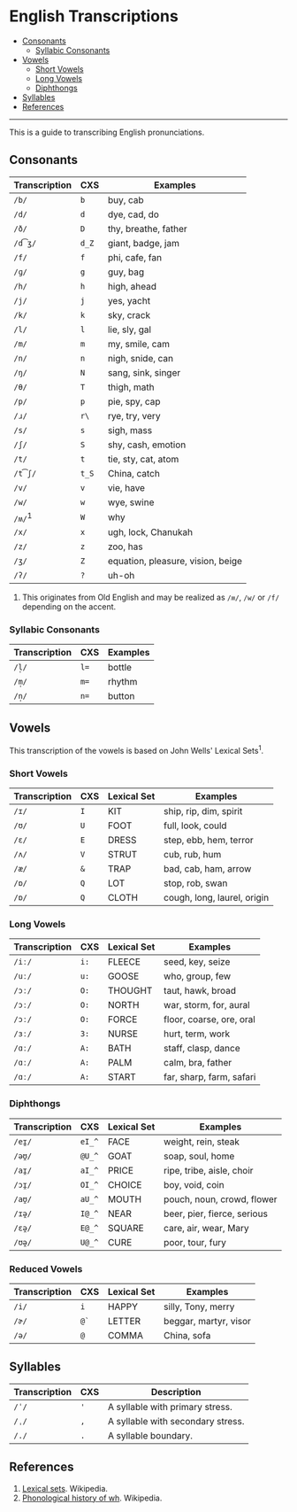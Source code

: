 # English Transcriptions

- [Consonants](#consonants)
  - [Syllabic Consonants](#syllabic-consonants)
- [Vowels](#vowels)
  - [Short Vowels](#short-vowels)
  - [Long Vowels](#long-vowels)
  - [Diphthongs](#diphthongs)
- [Syllables](#syllables)
- [References](#references)

-----

This is a guide to transcribing English pronunciations.

## Consonants

| Transcription | CXS    | Examples |
|---------------|--------|-------------|
| `/b/`         | `b`    | buy, cab |
| `/d/`         | `d`    | dye, cad, do |
| `/ð/`         | `D`    | thy, breathe, father |
| `/d͡ʒ/`        | `d_Z`  | giant, badge, jam |
| `/f/`         | `f`    | phi, cafe, fan |
| `/ɡ/`         | `g`    | guy, bag |
| `/h/`         | `h`    | high, ahead |
| `/j/`         | `j`    | yes, yacht |
| `/k/`         | `k`    | sky, crack |
| `/l/`         | `l`    | lie, sly, gal |
| `/m/`         | `m`    | my, smile, cam |
| `/n/`         | `n`    | nigh, snide, can |
| `/ŋ/`         | `N`    | sang, sink, singer |
| `/θ/`         | `T`    | thigh, math |
| `/p/`         | `p`    | pie, spy, cap |
| `/ɹ/`         | `r\`   | rye, try, very |
| `/s/`         | `s`    | sigh, mass |
| `/ʃ/`         | `S`    | shy, cash, emotion |
| `/t/`         | `t`    | tie, sty, cat, atom |
| `/t͡ʃ/`        | `t_S`  | China, catch |
| `/v/`         | `v`    | vie, have |
| `/w/`         | `w`    | wye, swine |
| `/ʍ/`<sup>1</sup> | `W` | why |
| `/x/`         | `x`    | ugh, lock, Chanukah |
| `/z/`         | `z`    | zoo, has |
| `/ʒ/`         | `Z`    | equation, pleasure, vision, beige |
| `/ʔ/`         | `?`    | uh-oh |

1.  This originates from Old English and may be realized as `/ʍ/`, `/w/`
    or `/f/` depending on the accent.

### Syllabic Consonants

| Transcription | CXS  | Examples |
|---------------|------|----------|
| `/l̩/`         | `l=` | bottle   |
| `/m̩/`         | `m=` | rhythm   |
| `/n̩/`         | `n=` | button   |

## Vowels

This transcription of the vowels is based on John Wells' Lexical
Sets<sup>1</sup>.

### Short Vowels

| Transcription | CXS  | Lexical Set | Examples |
|---------------|------|-------------|----------|
| `/ɪ/`         | `I`  | KIT         | ship, rip, dim, spirit |
| `/ʊ/`         | `U`  | FOOT        | full, look, could |
| `/ɛ/`         | `E`  | DRESS       | step, ebb, hem, terror |
| `/ʌ/`         | `V`  | STRUT       | cub, rub, hum |
| `/æ/`         | `&`  | TRAP        | bad, cab, ham, arrow |
| `/ɒ/`         | `Q`  | LOT         | stop, rob, swan |
| `/ɒ/`         | `Q`  | CLOTH       | cough, long, laurel, origin |

### Long Vowels

| Transcription | CXS  | Lexical Set | Examples |
|---------------|------|-------------|----------|
| `/iː/`        | `i:` | FLEECE      | seed, key, seize |
| `/uː/`        | `u:` | GOOSE       | who, group, few |
| `/ɔː/`        | `O:` | THOUGHT     | taut, hawk, broad |
| `/ɔː/`        | `O:` | NORTH       | war, storm, for, aural |
| `/ɔː/`        | `O:` | FORCE       | floor, coarse, ore, oral |
| `/ɜː/`        | `3:` | NURSE       | hurt, term, work |
| `/ɑː/`        | `A:` | BATH        | staff, clasp, dance |
| `/ɑː/`        | `A:` | PALM        | calm, bra, father |
| `/ɑː/`        | `A:` | START       | far, sharp, farm, safari |

### Diphthongs

| Transcription | CXS    | Lexical Set | Examples |
|---------------|--------|-------------|----------|
| `/eɪ̯/`        | `eI_^` | FACE        | weight, rein, steak |
| `/əʊ̯/`        | `@U_^` | GOAT        | soap, soul, home |
| `/aɪ̯/`        | `aI_^` | PRICE       | ripe, tribe, aisle, choir |
| `/ɔɪ̯/`        | `OI_^` | CHOICE      | boy, void, coin |
| `/aʊ̯/`        | `aU_^` | MOUTH       | pouch, noun, crowd, flower |
| `/ɪə̯/`        | `I@_^` | NEAR        | beer, pier, fierce, serious |
| `/ɛə̯/`        | `E@_^` | SQUARE      | care, air, wear, Mary |
| `/ʊə̯/`        | `U@_^` | CURE        | poor, tour, fury |

### Reduced Vowels

| Transcription | CXS       | Lexical Set | Examples |
|---------------|-----------|-------------|----------|
| `/i/`         | `i`       | HAPPY       | silly, Tony, merry |
| `/ɚ/`         | ```@` ``` | LETTER      | beggar, martyr, visor |
| `/ə/`         | `@`       | COMMA       | China, sofa |

## Syllables

| Transcription | CXS | Description |
|---------------|-----|-------------|
| `/ˈ/`         | `'` | A syllable with primary stress. |
| `/ˌ/`         | `,` | A syllable with secondary stress. |
| `/./`         | `.` | A syllable boundary. |

## References

1.  [Lexical sets](http://en.wikipedia.org/wiki/Lexical_sets). Wikipedia.
2.  [Phonological history of wh](https://en.wikipedia.org/wiki/Phonological_history_of_wh). Wikipedia.
